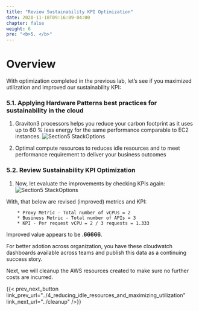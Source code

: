 ```yaml
---
title: "Review Sustainability KPI Optimization"
date: 2020-11-18T09:16:09-04:00
chapter: false
weight: 6
pre: "<b>5. </b>"
---
```


# Overview

With optimization completed in the previous lab, let’s see if you maximized utilization and improved our sustainability KPI:

### 5.1. Applying Hardware Patterns best practices for sustainability in the cloud

1. Graviton3 processors helps you reduce your carbon footprint as it uses up to 60 % less energy for the same performance comparable to EC2 instances. 
![Section5 StackOptions](/Sustainability/200_optimize_ec2_using_cloudwatch_compute_optimizer/Images/section5/cpu_utilization.png)

2. Optimal compute resources to reduces idle resources and to meet performance requirement to deliver your business outcomes


### 5.2. Review Sustainability KPI Optimization

1. Now, let evaluate the improvements by checking KPIs again:
![Section5 StackOptions](/Sustainability/200_optimize_ec2_using_cloudwatch_compute_optimizer/Images/section5/revised_kpi_metrics.png)


With, that below are revised (improved) metrics and KPI:

        * Proxy Metric - Total number of vCPUs = 2
        * Business Metric - Total number of APIs = 3
        * KPI - Per request vCPU = 2 / 3 requests = 1.333  

Improved value appears to be **.66666**.

For better adotion across organization, you have these cloudwatch dashboards available across teams and publish this data as a continuing success story.

Next, we will cleanup the AWS resources created to make sure no further costs are incurred.

{{< prev_next_button link_prev_url="../4_reducing_idle_resources_and_maximizing_utilization" link_next_url="../cleanup" />}}

